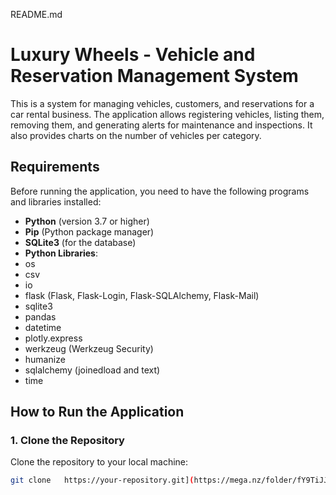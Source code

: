 README.md
# Luxury Wheels - Vehicle and Reservation Management System

This is a system for managing vehicles, customers, and reservations for a car rental business. The application allows registering vehicles, listing them, removing them, and generating alerts for maintenance and inspections. It also provides charts on the number of vehicles per category.

## Requirements

Before running the application, you need to have the following programs and libraries installed:

- **Python** (version 3.7 or higher)
- **Pip** (Python package manager)
- **SQLite3** (for the database)
- **Python Libraries**:
- os
- csv   
- io
- flask (Flask, Flask-Login, Flask-SQLAlchemy, Flask-Mail)
- sqlite3
- pandas
- datetime
- plotly.express
- werkzeug (Werkzeug Security)
- humanize
- sqlalchemy (joinedload and text)
- time

## How to Run the Application

### 1. Clone the Repository

Clone the repository to your local machine:

```bash
git clone   https://your-repository.git](https://mega.nz/folder/fY9TiJJL#kd5x9kl0mndEuIdkRXLVFg
